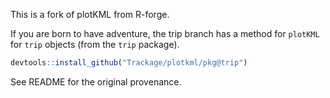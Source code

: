 This is a fork of plotKML from R-forge. 

If you are born to have adventure, the trip branch has a method for `plotKML` for `trip` objects (from the `trip` package). 


```R
devtools::install_github("Trackage/plotkml/pkg@trip")
```

See README for the original provenance. 

